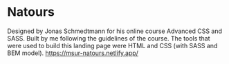 # Natours
Designed by Jonas Schmedtmann for his online course Advanced CSS and SASS. Built by me following the guidelines of the course. The tools that were used to build this landing page were HTML and CSS (with SASS and BEM model).
https://msur-natours.netlify.app/
